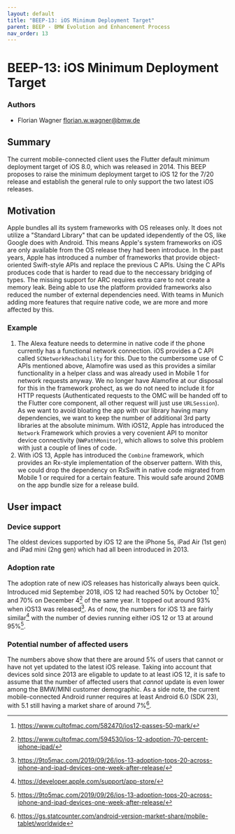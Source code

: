 ```yaml
---
layout: default
title: "BEEP-13: iOS Minimum Deployment Target"
parent: BEEP - BMW Evolution and Enhancement Process
nav_order: 13
---
```


# BEEP-13: iOS Minimum Deployment Target

### Authors

- Florian Wagner <florian.w.wagner@bmw.de>

## Summary

The current mobile-connected client uses the Flutter default minimum deployment target of iOS 8.0, which was released in 2014. This BEEP proposes to raise the minimum deployment target to iOS 12 for the 7/20 release and establish the general rule to only support the two latest iOS releases.

## Motivation

Apple bundles all its system frameworks with OS releases only. It does not utilize a "Standard Library" that can be updated idependently of the OS, like Google does with Android. This means Apple's system frameworks on iOS are only available from the OS release they had been introduce. In the past years, Apple has introduced a number of frameworks that provide object-oriented Swift-style APIs and replace the previous C APIs. Using the C APIs produces code that is harder to read due to the neccessary bridging of types. The missing support for ARC requires extra care to not create a memory leak. Being able to use the platform provided frameworks also reduced the number of external dependencies need. With teams in Munich adding more features that require native code, we are more and more affected by this.

### Example

1) The Alexa feature needs to determine in native code if the phone currently has a functional network connection. iOS provides a C API called ```SCNetworkReachability``` for this. Due to the cumbersome use of C APIs mentioned above, Alamofire was used as this provides a similar functionality in a helper class and was already used in Mobile 1 for network requests anyway.
We no longer have Alamofire at our disposal for this in the framework prohect, as we do not need to include it for HTTP requests (Authenticated requests to the OMC will be handed off to the Flutter core component, all other request will just use ```URLSession```). As we want to avoid bloating the app with our library having many dependencies, we want to keep the number of additional 3rd party libraries at the absolute minimum. With iOS12, Apple has introduced the ```Network``` Framework which provies a very covenient API to monitor device connectivity (```NWPathMonitor```), which allows to solve this problem with just a couple of lines of code.
2) With iOS 13, Apple has introduced the ```Combine``` framework, which provides an Rx-style implementation of the observer pattern. With this, we could drop the dependency on RxSwift in native code migrated from Mobile 1 or required for a certain feature. This would safe around 20MB on the app bundle size for a release build.

## User impact

### Device support

The oldest devices supported by iOS 12 are the iPhone 5s, iPad Air (1st gen) and iPad mini (2ng gen) which had all been introduced in 2013.

### Adoption rate

The adoption rate of new iOS releases has historically always been quick. Introduced mid September 2018, iOS 12 had reached 50% by October 10[^1] and 70% on December 4[^2] of the same year. It topped out around 93% when iOS13 was released[^4]. As of now, the numbers for iOS 13 are fairly similar[^3] with the number of devies running either iOS 12 or 13 at around 95%[^4].

### Potential number of affected users

The numbers above show that there are around 5% of users that cannot or have not yet updated to the latest iOS release. Taking into account that devices sold since 2013 are eligable to update to at least iOS 12, it is safe to assume that the number of affected users that _cannot_ update is even lower among the BMW/MINI customer demographic.
As a side note, the current mobile-connected Android runner requires at least Android 6.0 (SDK 23), with 5.1 still having a market share of around 7%[^5].


[^1]: https://www.cultofmac.com/582470/ios12-passes-50-mark/
[^2]: https://www.cultofmac.com/594530/ios-12-adoption-70-percent-iphone-ipad/
[^3]: https://developer.apple.com/support/app-store/
[^4]: https://9to5mac.com/2019/09/26/ios-13-adoption-tops-20-across-iphone-and-ipad-devices-one-week-after-release/
[^5]: https://gs.statcounter.com/android-version-market-share/mobile-tablet/worldwide
